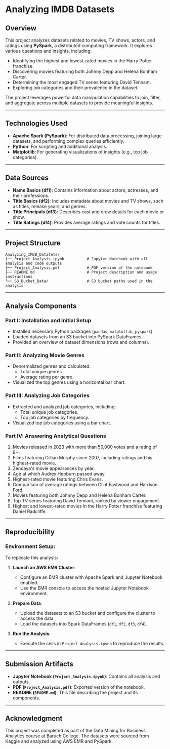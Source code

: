 # Analyzing IMDB Datasets

## Overview
This project analyzes datasets related to movies, TV shows, actors, and ratings using **PySpark**, a distributed computing framework. It explores various questions and insights, including:

- Identifying the highest and lowest-rated movies in the Harry Potter franchise.
- Discovering movies featuring both Johnny Depp and Helena Bonham Carter.
- Determining the most engaged TV series featuring David Tennant.
- Exploring job categories and their prevalence in the dataset.

The project leverages powerful data manipulation capabilities to join, filter, and aggregate across multiple datasets to provide meaningful insights.

---

## Technologies Used
- **Apache Spark (PySpark)**: For distributed data processing, joining large datasets, and performing complex queries efficiently.
- **Python**: For scripting and additional analysis.
- **Matplotlib**: For generating visualizations of insights (e.g., top job categories).

---

## Data Sources
- **Name Basics (df1)**: Contains information about actors, actresses, and their professions.
- **Title Basics (df2)**: Includes metadata about movies and TV shows, such as titles, release years, and genres.
- **Title Principals (df3)**: Describes cast and crew details for each movie or show.
- **Title Ratings (df4)**: Provides average ratings and vote counts for titles.

---

## Project Structure
```
Analyzing_IMDB_Datasets/
├── Project_Analysis.ipynb          # Jupyter Notebook with all analysis and code outputs
├── Project_Analysis.pdf            # PDF version of the notebook
├── README.md                       # Project description and usage instructions
└── S3_Bucket_Data/                 # S3 bucket paths used in the analysis
```

---

## Analysis Components
### Part I: Installation and Initial Setup
- Installed necessary Python packages (`pandas`, `matplotlib`, `pyspark`).
- Loaded datasets from an S3 bucket into PySpark DataFrames.
- Provided an overview of dataset dimensions (rows and columns).

### Part II: Analyzing Movie Genres
- Denormalized genres and calculated:
  - Total unique genres.
  - Average rating per genre.
- Visualized the top genres using a horizontal bar chart.

### Part III: Analyzing Job Categories
- Extracted and analyzed job categories, including:
  - Total unique job categories.
  - Top job categories by frequency.
- Visualized top job categories using a bar chart.

### Part IV: Answering Analytical Questions
1. Movies released in 2023 with more than 50,000 votes and a rating of 8+.
2. Films featuring Cillian Murphy since 2007, including ratings and his highest-rated movie.
3. Zendaya's movie appearances by year.
4. Age at which Audrey Hepburn passed away.
5. Highest-rated movie featuring Chris Evans.
6. Comparison of average ratings between Clint Eastwood and Harrison Ford.
7. Movies featuring both Johnny Depp and Helena Bonham Carter.
8. Top TV series featuring David Tennant, ranked by viewer engagement.
9. Highest and lowest-rated movies in the Harry Potter franchise featuring Daniel Radcliffe.

---

## Reproducibility
### Environment Setup:
To replicate this analysis:
1. **Launch an AWS EMR Cluster**:
   - Configure an EMR cluster with Apache Spark and Jupyter Notebook enabled.
   - Use the EMR console to access the hosted Jupyter Notebook environment.

2. **Prepare Data**:
   - Upload the datasets to an S3 bucket and configure the cluster to access the data.
   - Load the datasets into Spark DataFrames (`df1`, `df2`, `df3`, `df4`).

3. **Run the Analysis**:
   - Execute the cells in `Project_Analysis.ipynb` to reproduce the results.

---

## Submission Artifacts
- **Jupyter Notebook (`Project_Analysis.ipynb`)**: Contains all analysis and outputs.
- **PDF (`Project_Analysis.pdf`)**: Exported version of the notebook.
- **README (`README.md`)**: This file describing the project and its components.

---

## Acknowledgment
This project was completed as part of the Data Mining for Business Analytics course at Baruch College. The datasets were sourced from Kaggle and analyzed using AWS EMR and PySpark.

